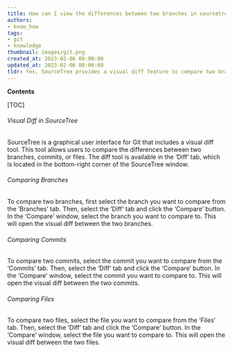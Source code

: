 ```yaml
---
title: How can I view the differences between two branches in sourcetree?
authors:
- know_how
tags:
- git
- knowledge
thumbnail: images/git.png
created_at: 2023-02-06 00:00:00
updated_at: 2023-02-06 00:00:00
tldr: Yes, SourceTree provides a visual diff feature to compare two branches.
---
```


**Contents**

[TOC]

###### Visual Diff in SourceTree

SourceTree is a graphical user interface for Git that includes a visual diff tool. This tool allows users to compare the differences between two branches, commits, or files. The diff tool is available in the ‘Diff’ tab, which is located in the bottom-right corner of the SourceTree window. 

###### Comparing Branches

To compare two branches, first select the branch you want to compare from the ‘Branches’ tab. Then, select the ‘Diff’ tab and click the ‘Compare’ button. In the ‘Compare’ window, select the branch you want to compare to. This will open the visual diff between the two branches. 

###### Comparing Commits

To compare two commits, select the commit you want to compare from the ‘Commits’ tab. Then, select the ‘Diff’ tab and click the ‘Compare’ button. In the ‘Compare’ window, select the commit you want to compare to. This will open the visual diff between the two commits. 

###### Comparing Files

To compare two files, select the file you want to compare from the ‘Files’ tab. Then, select the ‘Diff’ tab and click the ‘Compare’ button. In the ‘Compare’ window, select the file you want to compare to. This will open the visual diff between the two files.
